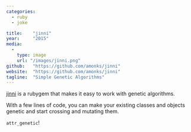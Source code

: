 ```yaml
---
categories:
  - ruby
  - joke

title:    "jinni"
year:     "2015"
media:
  -
    type: image
    url: "/images/jinni.png"
github:   "https://github.com/amonks/jinni"
website:  "https://github.com/amonks/jinni"
tagline:  "Simple Genetic Algorithms"
---
```

[jinni](http://github.com/amonks/jinni) is a rubygem that makes it easy to work with genetic algorithms.

With a few lines of code, you can make your existing classes and objects genetic and start crossing and mutating them.

`attr_genetic`!
